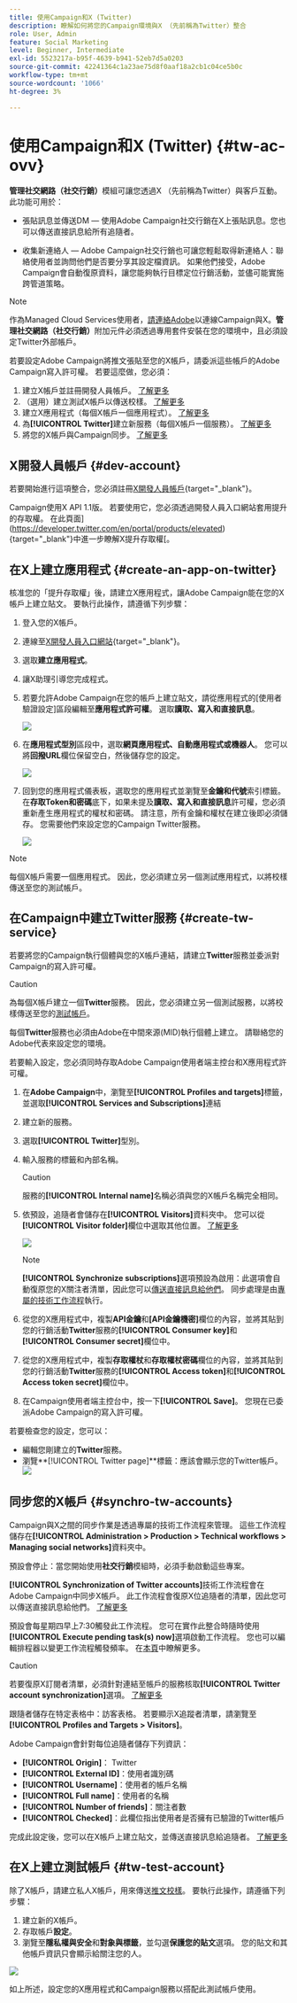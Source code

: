 ```yaml
---
title: 使用Campaign和X (Twitter)
description: 瞭解如何將您的Campaign環境與X （先前稱為Twitter）整合
role: User, Admin
feature: Social Marketing
level: Beginner, Intermediate
exl-id: 5523217a-b95f-4639-b941-52eb7d5a0203
source-git-commit: 42241364c1a23ae75d8f0aaf18a2cb1c04ce5b0c
workflow-type: tm+mt
source-wordcount: '1066'
ht-degree: 3%

---
```


# 使用Campaign和X (Twitter) {#tw-ac-ovv}

**管理社交網路（社交行銷）**&#x200B;模組可讓您透過X （先前稱為Twitter）與客戶互動。 此功能可用於：

* 張貼訊息並傳送DM — 使用Adobe Campaign社交行銷在X上張貼訊息。您也可以傳送直接訊息給所有追隨者。

* 收集新連絡人 — Adobe Campaign社交行銷也可讓您輕鬆取得新連絡人：聯絡使用者並詢問他們是否要分享其設定檔資訊。 如果他們接受，Adobe Campaign會自動復原資料，讓您能夠執行目標定位行銷活動，並儘可能實施跨管道策略。


>[!NOTE]
>
>作為Managed Cloud Services使用者，[請連絡Adobe](../start/campaign-faq.md#support)以連線Campaign與X。**管理社交網路（社交行銷）**&#x200B;附加元件必須透過專用套件安裝在您的環境中，且必須設定Twitter外部帳戶。


若要設定Adobe Campaign將推文張貼至您的X帳戶，請委派這些帳戶的Adobe Campaign寫入許可權。 若要這麼做，您必須：

1. 建立X帳戶並註冊開發人員帳戶。 [了解更多](#dev-account)
1. （選用）建立測試X帳戶以傳送校樣。 [了解更多](#tw-test-account)
1. 建立X應用程式（每個X帳戶一個應用程式）。 [了解更多](#create-an-app-on-twitter)
1. 為&#x200B;**[!UICONTROL Twitter]**&#x200B;建立新服務（每個X帳戶一個服務）。 [了解更多](#create-tw-service)
1. 將您的X帳戶與Campaign同步。 [了解更多](#synchro-tw-accounts)

## X開發人員帳戶 {#dev-account}

若要開始進行這項整合，您必須註冊[X開發人員帳戶](https://developer.twitter.com){target="_blank"}。

Campaign使用X API 1.1版。 若要使用它，您必須透過開發人員入口網站套用提升的存取權。 在此頁面](https://developer.twitter.com/en/portal/products/elevated){target="_blank"}中進一步瞭解X提升存取權[。

## 在X上建立應用程式 {#create-an-app-on-twitter}

核准您的「提升存取權」後，請建立X應用程式，讓Adobe Campaign能在您的X帳戶上建立貼文。 要執行此操作，請遵循下列步驟：

1. 登入您的X帳戶。
1. 連線至[X開發人員入口網站](https://developer.twitter.com/en/apps){target="_blank"}。
1. 選取&#x200B;**建立應用程式**。
1. 讓X助理引導您完成程式。
1. 若要允許Adobe Campaign在您的帳戶上建立貼文，請從應用程式的[使用者驗證設定]區段編輯至&#x200B;**應用程式許可權**。 選取&#x200B;**讀取、寫入和直接訊息**。

   ![](assets/tw-permissions.png)

1. 在&#x200B;**應用程式型別**&#x200B;區段中，選取&#x200B;**網頁應用程式、自動應用程式或機器人**。 您可以將&#x200B;**回撥URL**&#x200B;欄位保留空白，然後儲存您的設定。

   ![](assets/tw-app-type.png)

1. 回到您的應用程式儀表板，選取您的應用程式並瀏覽至&#x200B;**金鑰和代號**&#x200B;索引標籤。 在&#x200B;**存取Token和密碼**&#x200B;底下，如果未提及&#x200B;**讀取、寫入和直接訊息**&#x200B;許可權，您必須重新產生應用程式的權杖和密碼。 請注意，所有金鑰和權杖在建立後即必須儲存。 您需要他們來設定您的Campaign Twitter服務。

   ![](assets/tw-permissions-check.png)


>[!NOTE]
>
>每個X帳戶需要一個應用程式。 因此，您必須建立另一個測試應用程式，以將校樣傳送至您的測試帳戶。
>

## 在Campaign中建立Twitter服務 {#create-tw-service}

若要將您的Campaign執行個體與您的X帳戶連結，請建立&#x200B;**Twitter**&#x200B;服務並委派對Campaign的寫入許可權。

>[!CAUTION]
>
>為每個X帳戶建立一個&#x200B;**Twitter**&#x200B;服務。 因此，您必須建立另一個測試服務，以將校樣傳送至您的[測試帳戶](#tw-test-account)。
>
>每個&#x200B;**Twitter**&#x200B;服務也必須由Adobe在中間來源(MID)執行個體上建立。 請聯絡您的Adobe代表來設定您的環境。
>

若要輸入設定，您必須同時存取Adobe Campaign使用者端主控台和X應用程式許可權。

1. 在&#x200B;**Adobe Campaign**&#x200B;中，瀏覽至&#x200B;**[!UICONTROL Profiles and targets]**&#x200B;標籤，並選取&#x200B;**[!UICONTROL Services and Subscriptions]**&#x200B;連結
1. 建立新的服務。
1. 選取&#x200B;**[!UICONTROL Twitter]**&#x200B;型別。
1. 輸入服務的標籤和內部名稱。

   >[!CAUTION]
   >
   >服務的&#x200B;**[!UICONTROL Internal name]**&#x200B;名稱必須與您的X帳戶名稱完全相同。
   >

1. 依預設，追隨者會儲存在&#x200B;**[!UICONTROL Visitors]**&#x200B;資料夾中。 您可以從&#x200B;**[!UICONTROL Visitor folder]**&#x200B;欄位中選取其他位置。 [了解更多](../send/twitter.md#direct-tw-messages)

   ![](assets/tw-service-in-ac.png)

   >[!NOTE]
   >
   >**[!UICONTROL Synchronize subscriptions]**&#x200B;選項預設為啟用：此選項會自動復原您的X關注者清單，因此您可以[傳送直接訊息給他們](../send/twitter.md#direct-tw-messages)。 同步處理是由[專屬的技術工作流程](#synchro-tw-accounts)執行。

1. 從您的X應用程式中，複製&#x200B;**API金鑰**&#x200B;和&#x200B;**[API金鑰機密]**&#x200B;欄位的內容，並將其貼到您的行銷活動&#x200B;**Twitter**&#x200B;服務的&#x200B;**[!UICONTROL Consumer key]**&#x200B;和&#x200B;**[!UICONTROL Consumer secret]**&#x200B;欄位中。

1. 從您的X應用程式中，複製&#x200B;**存取權杖**&#x200B;和&#x200B;**存取權杖密碼**&#x200B;欄位的內容，並將其貼到您的行銷活動&#x200B;**Twitter**&#x200B;服務的&#x200B;**[!UICONTROL Access token]**&#x200B;和&#x200B;**[!UICONTROL Access token secret]**&#x200B;欄位中。

1. 在Campaign使用者端主控台中，按一下&#x200B;**[!UICONTROL Save]**。 您現在已委派Adobe Campaign的寫入許可權。

若要檢查您的設定，您可以：

* 編輯您剛建立的&#x200B;**Twitter**&#x200B;服務。
* 瀏覽&#x200B;**[!UICONTROL Twitter page]**標籤：應該會顯示您的Twitter帳戶。
  ![](assets/tw-page.png)

## 同步您的X帳戶 {#synchro-tw-accounts}

Campaign與X之間的同步作業是透過專屬的技術工作流程來管理。 這些工作流程儲存在&#x200B;**[!UICONTROL Administration > Production > Technical workflows > Managing social networks]**&#x200B;資料夾中。

預設會停止：當您開始使用&#x200B;**社交行銷**&#x200B;模組時，必須手動啟動這些專案。

**[!UICONTROL Synchronization of Twitter accounts]**&#x200B;技術工作流程會在Adobe Campaign中同步X帳戶。 此工作流程會復原X位追隨者的清單，因此您可以傳送直接訊息給他們。 [了解更多](../send/twitter.md#direct-tw-messages)

預設會每星期四早上7:30觸發此工作流程。 您可在實作此整合時隨時使用&#x200B;**[!UICONTROL Execute pending task(s) now]**&#x200B;選項啟動工作流程。  您也可以編輯排程器以變更工作流程觸發頻率。 在[本頁](../../automation/workflow/scheduler.md)中瞭解更多。

>[!CAUTION]
>
>若要復原X訂閱者清單，必須針對連結至帳戶的服務核取&#x200B;**[!UICONTROL Twitter account synchronization]**&#x200B;選項。 [了解更多](#create-tw-service)

跟隨者儲存在特定表格中：訪客表格。 若要顯示X追蹤者清單，請瀏覽至&#x200B;**[!UICONTROL Profiles and Targets > Visitors]**。

Adobe Campaign會針對每位追隨者儲存下列資訊：

* **[!UICONTROL Origin]**： Twitter
* **[!UICONTROL External ID]**：使用者識別碼
* **[!UICONTROL Username]**：使用者的帳戶名稱
* **[!UICONTROL Full name]**：使用者的名稱
* **[!UICONTROL Number of friends]**：關注者數
* **[!UICONTROL Checked]**：此欄位指出使用者是否擁有已驗證的Twitter帳戶

完成此設定後，您可以在X帳戶上建立貼文，並傳送直接訊息給追隨者。 [了解更多](../send/twitter.md)

## 在X上建立測試帳戶 {#tw-test-account}

除了X帳戶，請建立私人X帳戶，用來傳送[推文校樣](../send/twitter.md#send-tw-proofs)。 要執行此操作，請遵循下列步驟：

1. 建立新的X帳戶。
1. 存取帳戶&#x200B;**設定**。
1. 瀏覽至&#x200B;**隱私權與安全**&#x200B;和&#x200B;**對象與標籤**，並勾選&#x200B;**保護您的貼文**&#x200B;選項。 您的貼文和其他帳戶資訊只會顯示給關注您的人。

![](assets/do-not-localize/social_tw_test_page.png)

如上所述，設定您的X應用程式和Campaign服務以搭配此測試帳戶使用。
